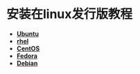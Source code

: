 # 安装在linux发行版教程

* **[Ubuntu](./Installation-on-ubuntu.md)**
* **[rhel](./Installation-on-rhel.md)**
* **[CentOS](./Installation-on-CentOs.md)**
* **[Fedora](./Installation-on-fedora.md)**
* **[Debian](./Installation-on-Debian.md)**
